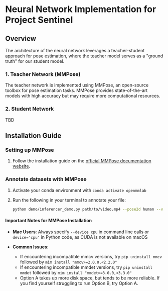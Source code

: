 # Neural Network Implementation for Project Sentinel

## Overview

The architecture of the neural network leverages a teacher-student approach for pose estimation, where the teacher model serves as
a "ground truth" for our student model.

### 1. Teacher Network (MMPose)

The teacher network is implemented using MMPose, an open-source toolbox for pose estimation tasks. MMPose provides state-of-the-art models with high accuracy but may require more computational resources.

### 2. Student Network

TBD

## Installation Guide

### Setting up MMPose

1. Follow the installation guide on the [official MMPose documentation website](https://mmpose.readthedocs.io/en/latest/installation.html).

### Annotate datasets with MMPose

1. Activate your conda environment with `conda activate openmmlab`
2. Run the following in your terminal to annotate your file:

   ```bash
   python demo/inferencer_demo.py path/to/video.mp4 --pose2d human --vis-out-dir results_folder --show-progress
   ```

#### Important Notes for MMPose Installation

- **Mac Users**: Always specify `--device cpu` in command line calls or `device='cpu'` in Python code, as CUDA is not available on macOS

- **Common Issues**:
  - If encountering incompatible mmcv versions, try `pip uninstall mmcv` followed by `mim install "mmcv>=2.0.0,<2.2.0"`
  - If encountering incompatible mmdet versions, try `pip uninstall mmdet` followed by `mim install "mmdet>=3.0.0,<3.3.0"`
  - Option A takes up more disk space, but tends to be more reliable. If you find yourself struggling to run Option B, try Option A.
